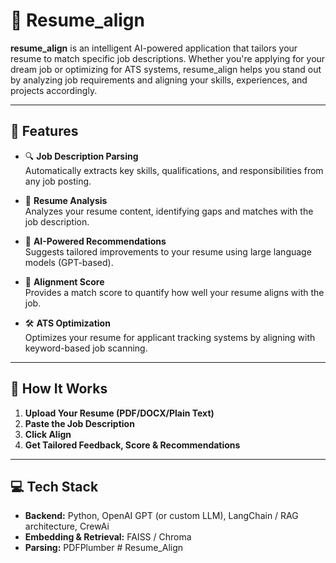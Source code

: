 # 📄 Resume_align

**resume_align** is an intelligent AI-powered application that tailors your resume to match specific job descriptions. Whether you're applying for your dream job or optimizing for ATS systems, resume_align helps you stand out by analyzing job requirements and aligning your skills, experiences, and projects accordingly.

---

## 🚀 Features

- 🔍 **Job Description Parsing**  
  Automatically extracts key skills, qualifications, and responsibilities from any job posting.

- 📄 **Resume Analysis**  
  Analyzes your resume content, identifying gaps and matches with the job description.

- 🤖 **AI-Powered Recommendations**  
  Suggests tailored improvements to your resume using large language models (GPT-based).

- 🎯 **Alignment Score**  
  Provides a match score to quantify how well your resume aligns with the job.

- 🛠️ **ATS Optimization**  
  Optimizes your resume for applicant tracking systems by aligning with keyword-based job scanning.

---

## 🧠 How It Works

1. **Upload Your Resume (PDF/DOCX/Plain Text)**  
2. **Paste the Job Description**  
3. **Click Align**  
4. **Get Tailored Feedback, Score & Recommendations**

---

## 💻 Tech Stack
  
- **Backend:** Python, OpenAI GPT (or custom LLM), LangChain / RAG architecture, CrewAi  
- **Embedding & Retrieval:** FAISS / Chroma  
- **Parsing:** PDFPlumber # Resume_Align
